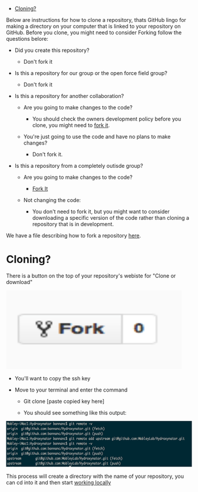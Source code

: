 - [Cloning?](#cloning)

Below are instructions for how to clone a repository, thats GitHub lingo for making a directory on your computer that is linked to your repository on GitHub. Before you clone, you might need to consider Forking follow the questions belore:

- Did you create this repository?

  - Don't fork it

- Is this a repository for our group or the open force field group?

  - Don't fork it

- Is this a repository for another collaboration?

  - Are you going to make changes to the code?

    - You should check the owners development policy before you clone, you might need to [<span class="underline">fork it</span>](https://docs.google.com/document/d/1qdRfO4hkexBoxear9YPCUxfkwz0Luv0R3F3DF9zqF-c/edit?usp=sharing).

  - You're just going to use the code and have no plans to make changes?

    - Don't fork it.

- Is this a repository from a completely outisde group?

  - Are you going to make changes to the code?

    - [<span class="underline">Fork It</span>](https://docs.google.com/document/d/1qdRfO4hkexBoxear9YPCUxfkwz0Luv0R3F3DF9zqF-c/edit?usp=sharing)

  - Not changing the code:

    - You don't need to fork it, but you might want to consider downloading a specific version of the code rather than cloning a repository that is in development.

We have a file describing how to fork a repository [<span class="underline">here</span>](https://docs.google.com/document/d/1qdRfO4hkexBoxear9YPCUxfkwz0Luv0R3F3DF9zqF-c/edit?usp=sharing).

# Cloning?

There is a button on the top of your repository's webiste for "Clone or download"

<img src="./media/image1.png" style="width:4.96875in;height:2.21875in" />

- You'll want to copy the ssh key

- Move to your terminal and enter the command

  - Git clone \[paste copied key here\]

  - You should see something like this output:

<img src="./media/image2.png" style="width:6.5in;height:1.29167in" />

This process will create a directory with the name of your repository, you can cd into it and then start [<span class="underline">working locally</span>](https://docs.google.com/document/d/1Ivk_IHnZd862YWdlppmqpU_0VRKY9FbbAOZ-XNC-TN8/edit?usp=sharing)
